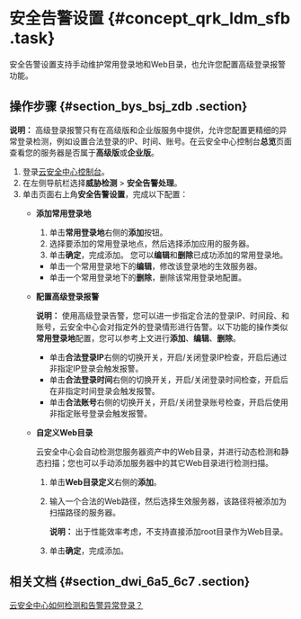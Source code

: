 # 安全告警设置 {#concept_qrk_ldm_sfb .task}

安全告警设置支持手动维护常用登录地和Web目录，也允许您配置高级登录报警功能。

## 操作步骤 {#section_bys_bsj_zdb .section}

**说明：** 高级登录报警只有在高级版和企业版服务中提供，允许您配置更精细的异常登录检测，例如设置合法登录的IP、时间、账号。在云安全中心控制台**总览**页面查看您的服务器是否属于**高级版**或**企业版**。

1.  登录[云安全中心控制台](https://yundun.console.aliyun.com/?p=sas)。
2.  在左侧导航栏选择**威胁检测** \> **安全告警处理**。
3.  单击页面右上角**安全告警设置**，完成以下配置：
    -   **添加常用登录地** 

        1.  单击**常用登录地**右侧的**添加**按钮。
        2.  选择要添加的常用登录地点，然后选择添加应用的服务器。
        3.  单击**确定**，完成添加。
        您可以**编辑**和**删除**已成功添加的常用登录地。

        -   单击一个常用登录地下的**编辑**，修改该登录地的生效服务器。
        -   单击一个常用登录地下的**删除**，删除该常用登录地配置。
    -   **配置高级登录报警** 

        **说明：** 使用高级登录告警，您可以进一步指定合法的登录IP、时间段、和账号，云安全中心会对指定外的登录情形进行告警。以下功能的操作类似**常用登录地**配置，您可以参考上文进行**添加**、**编辑**、**删除**。

        -   单击**合法登录IP**右侧的切换开关，开启/关闭登录IP检查，开启后通过非指定IP登录会触发报警。
        -   单击**合法登录时间**右侧的切换开关，开启/关闭登录时间检查，开启后在非指定时间登录会触发报警。
        -   单击**合法账号**右侧的切换开关，开启/关闭登录账号检查，开启后使用非指定账号登录会触发报警。
    -   **自定义Web目录** 

        云安全中心会自动检测您服务器资产中的Web目录，并进行动态检测和静态扫描；您也可以手动添加服务器中的其它Web目录进行检测扫描。

        1.  单击**Web目录定义**右侧的**添加**。
        2.  输入一个合法的Web路径，然后选择生效服务器，该路径将被添加为扫描路径的服务器。

            **说明：** 出于性能效率考虑，不支持直接添加root目录作为Web目录。

        3.  单击**确定**，完成添加。

## 相关文档 {#section_dwi_6a5_6c7 .section}

[云安全中心如何检测和告警异常登录？](../../../../intl.zh-CN/常见问题/常见问题隐藏目录/云安全中心如何检测和告警异常登录？.md#)

